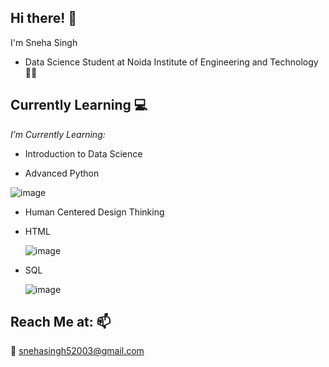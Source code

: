 <h2>Hi there! 👋</h2>

I'm Sneha Singh
- Data Science Student at Noida Institute of Engineering and Technology👩‍🎓

<h2>Currently Learning 💻</h2>

_I’m Currently Learning:_

- Introduction to Data Science

- Advanced Python

![image](https://user-images.githubusercontent.com/110185548/181935889-94ebe857-cc01-4653-9928-4365d70ac852.png)

- Human Centered Design Thinking

- HTML

    ![image](https://user-images.githubusercontent.com/110185548/181936025-277d736b-20ee-429b-85b5-51610fd333e0.png)

- SQL
  
  ![image](https://user-images.githubusercontent.com/110185548/181935993-04a03343-e3c3-4dae-8023-249987848ffe.png)


<h2>Reach Me at: 📫</h2>
📩 <a href="mailto:snehasingh52003@gmail.com">snehasingh52003@gmail.com</a>

